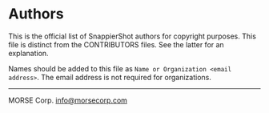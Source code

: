 # Authors

This is the official list of SnappierShot authors for copyright purposes.
This file is distinct from the CONTRIBUTORS files. See the latter for an explanation.

Names should be added to this file as `Name or Organization <email address>`.
The email address is not required for organizations.
__________________________________________________________________________________________
MORSE Corp. <info@morsecorp.com>
